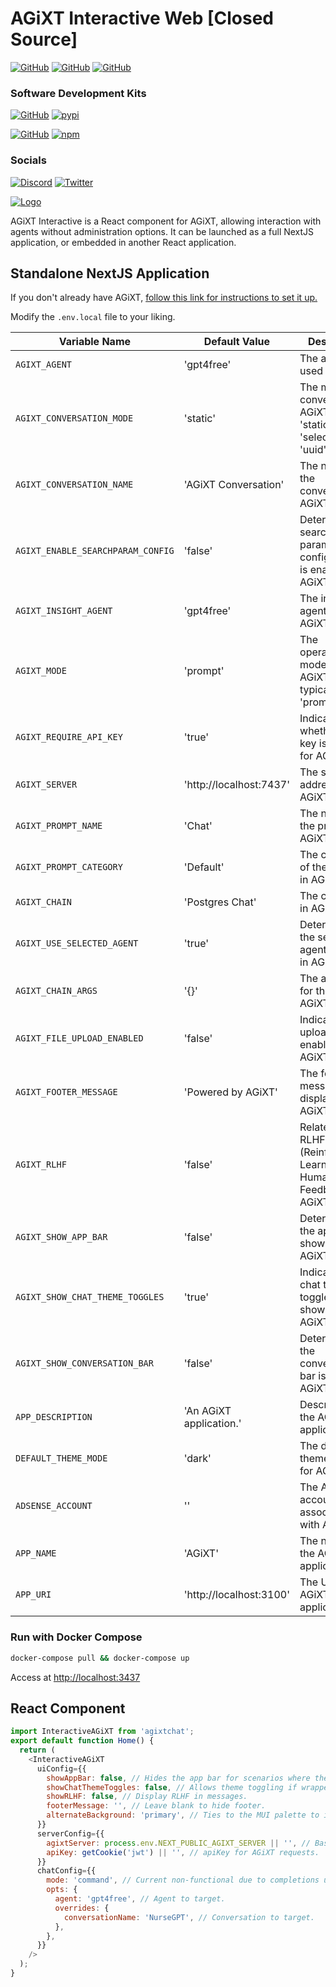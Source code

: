 # AGiXT Interactive Web [Closed Source]

[![GitHub](https://img.shields.io/badge/GitHub-AGiXT%20Core-blue?logo=github&style=plastic)](https://github.com/Josh-XT/AGiXT)
[![GitHub](https://img.shields.io/badge/GitHub-AGiXT%20NextJS%20Web%20UI-blue?logo=github&style=plastic)](https://github.com/AGiXT/nextjs)
[![GitHub](https://img.shields.io/badge/GitHub-AGiXT%20StreamLit%20Web%20UI-blue?logo=github&style=plastic)](https://github.com/AGiXT/streamlit)

### Software Development Kits

[![GitHub](https://img.shields.io/badge/GitHub-AGiXT%20Python%20SDK-blue?logo=github&style=plastic)](https://github.com/AGiXT/python-sdk) [![pypi](https://img.shields.io/badge/pypi-AGiXT%20Python%20SDK-blue?logo=pypi&style=plastic)](https://pypi.org/project/agixtsdk/)

[![GitHub](https://img.shields.io/badge/GitHub-AGiXT%20TypeScript%20SDK-blue?logo=github&style=plastic)](https://github.com/AGiXT/typescript-sdk) [![npm](https://img.shields.io/badge/npm-AGiXT%20TypeScript%20SDK-blue?logo=npm&style=plastic)](https://www.npmjs.com/package/agixt)

### Socials

[![Discord](https://img.shields.io/discord/1097720481970397356?label=Discord&logo=discord&logoColor=white&style=plastic&color=5865f2)](https://discord.gg/d3TkHRZcjD)
[![Twitter](https://img.shields.io/badge/Twitter-Follow_@Josh_XT-blue?logo=twitter&style=plastic)](https://twitter.com/Josh_XT)

[![Logo](https://josh-xt.github.io/AGiXT/images/AGiXT-gradient-flat.svg)](https://josh-xt.github.io/AGiXT/)

AGiXT Interactive is a React component for AGiXT, allowing interaction with agents without administration options. It can be launched as a full NextJS application, or embedded in another React application.

## Standalone NextJS Application

If you don't already have AGiXT, [follow this link for instructions to set it up.](https://github.com/Josh-XT/AGiXT#quick-start-guide)

Modify the `.env.local` file to your liking.

| Variable Name                     | Default Value           | Description                                                              |
| --------------------------------- | ----------------------- | ------------------------------------------------------------------------ |
| `AGIXT_AGENT`                     | 'gpt4free'              | The agent used in AGiXT.                                                 |
| `AGIXT_CONVERSATION_MODE`         | 'static'                | The mode of conversation in AGiXT, can be 'static', 'select', or 'uuid'. |
| `AGIXT_CONVERSATION_NAME`         | 'AGiXT Conversation'    | The name of the conversation in AGiXT.                                   |
| `AGIXT_ENABLE_SEARCHPARAM_CONFIG` | 'false'                 | Determines if search parameter configuration is enabled in AGiXT.        |
| `AGIXT_INSIGHT_AGENT`             | 'gpt4free'              | The insight agent used in AGiXT.                                         |
| `AGIXT_MODE`                      | 'prompt'                | The operational mode of AGiXT, typically 'prompt'.                       |
| `AGIXT_REQUIRE_API_KEY`           | 'true'                  | Indicates whether an API key is required for AGiXT.                      |
| `AGIXT_SERVER`                    | 'http://localhost:7437' | The server address for AGiXT.                                            |
| `AGIXT_PROMPT_NAME`               | 'Chat'                  | The name of the prompt in AGiXT.                                         |
| `AGIXT_PROMPT_CATEGORY`           | 'Default'               | The category of the prompt in AGiXT.                                     |
| `AGIXT_CHAIN`                     | 'Postgres Chat'         | The chain used in AGiXT.                                                 |
| `AGIXT_USE_SELECTED_AGENT`        | 'true'                  | Determines if the selected agent is used in AGiXT.                       |
| `AGIXT_CHAIN_ARGS`                | '{}'                    | The arguments for the chain in AGiXT.                                    |
| `AGIXT_FILE_UPLOAD_ENABLED`       | 'false'                 | Indicates if file upload is enabled in AGiXT.                            |
| `AGIXT_FOOTER_MESSAGE`            | 'Powered by AGiXT'      | The footer message displayed in AGiXT.                                   |
| `AGIXT_RLHF`                      | 'false'                 | Related to RLHF (Reinforcement Learning from Human Feedback) in AGiXT.   |
| `AGIXT_SHOW_APP_BAR`              | 'false'                 | Determines if the app bar is shown in AGiXT.                             |
| `AGIXT_SHOW_CHAT_THEME_TOGGLES`   | 'true'                  | Indicates if chat theme toggles are shown in AGiXT.                      |
| `AGIXT_SHOW_CONVERSATION_BAR`     | 'false'                 | Determines if the conversation bar is shown in AGiXT.                    |
| `APP_DESCRIPTION`                 | 'An AGiXT application.' | Description of the AGiXT application.                                    |
| `DEFAULT_THEME_MODE`              | 'dark'                  | The default theme mode for AGiXT.                                        |
| `ADSENSE_ACCOUNT`                 | ''                      | The AdSense account associated with AGiXT.                               |
| `APP_NAME`                        | 'AGiXT'                 | The name of the AGiXT application.                                       |
| `APP_URI`                         | 'http://localhost:3100' | The URI of the AGiXT application.                                        |

### Run with Docker Compose

```bash
docker-compose pull && docker-compose up
```

Access at <http://localhost:3437>

## React Component

```javascript
import InteractiveAGiXT from 'agixtchat';
export default function Home() {
  return (
    <InteractiveAGiXT
      uiConfig={{
        showAppBar: false, // Hides the app bar for scenarios where the component is wrapped by an enclosing application.
        showChatThemeToggles: false, // Allows theme toggling if wrapped by jrgcomponents/ThemeWrapper. Do not enable if it is not.
        showRLHF: false, // Display RLHF in messages.
        footerMessage: '', // Leave blank to hide footer.
        alternateBackground: 'primary', // Ties to the MUI palette to indicate the alternating background color.
      }}
      serverConfig={{
        agixtServer: process.env.NEXT_PUBLIC_AGIXT_SERVER || '', // Base URI for AGiXT requests.
        apiKey: getCookie('jwt') || '', // apiKey for AGiXT requests.
      }}
      chatConfig={{
        mode: 'command', // Current non-functional due to completions update, will be implemented into override params in the future.
        opts: {
          agent: 'gpt4free', // Agent to target.
          overrides: {
            conversationName: 'NurseGPT', // Conversation to target.
          },
        },
      }}
    />
  );
}
```
